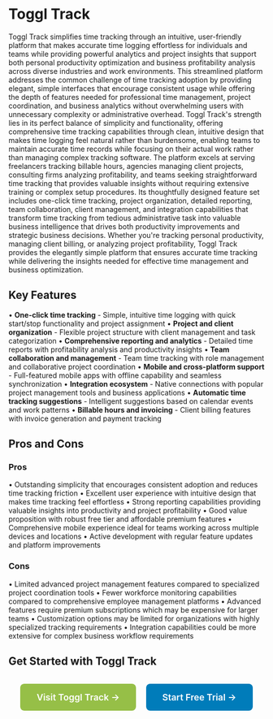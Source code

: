 # Toggl Track

Toggl Track simplifies time tracking through an intuitive, user-friendly platform that makes accurate time logging effortless for individuals and teams while providing powerful analytics and project insights that support both personal productivity optimization and business profitability analysis across diverse industries and work environments. This streamlined platform addresses the common challenge of time tracking adoption by providing elegant, simple interfaces that encourage consistent usage while offering the depth of features needed for professional time management, project coordination, and business analytics without overwhelming users with unnecessary complexity or administrative overhead. Toggl Track's strength lies in its perfect balance of simplicity and functionality, offering comprehensive time tracking capabilities through clean, intuitive design that makes time logging feel natural rather than burdensome, enabling teams to maintain accurate time records while focusing on their actual work rather than managing complex tracking software. The platform excels at serving freelancers tracking billable hours, agencies managing client projects, consulting firms analyzing profitability, and teams seeking straightforward time tracking that provides valuable insights without requiring extensive training or complex setup procedures. Its thoughtfully designed feature set includes one-click time tracking, project organization, detailed reporting, team collaboration, client management, and integration capabilities that transform time tracking from tedious administrative task into valuable business intelligence that drives both productivity improvements and strategic business decisions. Whether you're tracking personal productivity, managing client billing, or analyzing project profitability, Toggl Track provides the elegantly simple platform that ensures accurate time tracking while delivering the insights needed for effective time management and business optimization.

## Key Features

• **One-click time tracking** - Simple, intuitive time logging with quick start/stop functionality and project assignment
• **Project and client organization** - Flexible project structure with client management and task categorization
• **Comprehensive reporting and analytics** - Detailed time reports with profitability analysis and productivity insights
• **Team collaboration and management** - Team time tracking with role management and collaborative project coordination
• **Mobile and cross-platform support** - Full-featured mobile apps with offline capability and seamless synchronization
• **Integration ecosystem** - Native connections with popular project management tools and business applications
• **Automatic time tracking suggestions** - Intelligent suggestions based on calendar events and work patterns
• **Billable hours and invoicing** - Client billing features with invoice generation and payment tracking

## Pros and Cons

### Pros
• Outstanding simplicity that encourages consistent adoption and reduces time tracking friction
• Excellent user experience with intuitive design that makes time tracking feel effortless
• Strong reporting capabilities providing valuable insights into productivity and project profitability
• Good value proposition with robust free tier and affordable premium features
• Comprehensive mobile experience ideal for teams working across multiple devices and locations
• Active development with regular feature updates and platform improvements

### Cons
• Limited advanced project management features compared to specialized project coordination tools
• Fewer workforce monitoring capabilities compared to comprehensive employee management platforms
• Advanced features require premium subscriptions which may be expensive for larger teams
• Customization options may be limited for organizations with highly specialized tracking requirements
• Integration capabilities could be more extensive for complex business workflow requirements

## Get Started with Toggl Track

<div style="text-align: center; margin: 2rem 0;">
  <a href="https://toggl.com/track/" target="_blank" rel="noopener noreferrer" style="display: inline-block; background: #96BF47; color: white; padding: 1rem 2rem; text-decoration: none; border-radius: 8px; font-weight: 600; font-size: 1.1rem; margin-right: 1rem;">Visit Toggl Track →</a>
  <a href="https://toggl.com/track/signup" target="_blank" rel="noopener noreferrer" style="display: inline-block; background: #007cba; color: white; padding: 1rem 2rem; text-decoration: none; border-radius: 8px; font-weight: 600; font-size: 1.1rem;">Start Free Trial →</a>
</div>